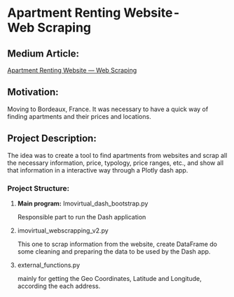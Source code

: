 <h1>Apartment Renting Website - Web Scraping</h1>

<h2>Medium Article:</h2>
<p><a href="https://medium.com/@pmgsalvado/apartment-renting-website-web-scraping-40563c4c44c4">Apartment Renting Website — Web Scraping</a></p>


<h2>Motivation:</h2>
<p>Moving to Bordeaux, France. It was necessary to have a quick way of finding apartments and their prices and locations.</p>
<h2>Project Description:</h2>
<p>The idea was to create a tool to find apartments from websites and scrap all the necessary information, price, typology,
price ranges, etc., and show all that information in a interactive way through a Plotly dash app.</p>

<h3>Project Structure:</h3>
<ol>
  <li><b>Main program:</b> Imovirtual_dash_bootstrap.py
    <p>Responsible part to run the Dash application</p>
  </li>
  <li>imovirtual_webscrapping_v2.py
    <p>This one to scrap information from the website, create DataFrame do some cleaning and preparing the data to be used by the Dash app.</p>
  </li>
  <li>external_functions.py
    <p>mainly for getting the Geo Coordinates, Latitude and Longitude, according the each address.</p>
  </li>
  
</ol>

